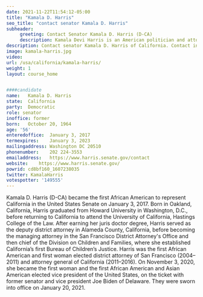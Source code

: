 ```yaml
---
date: 2021-11-22T11:54:12-05:00
title: "Kamala D. Harris"
seo_title: "contact senator Kamala D. Harris"
subheader:
     greeting: Contact Senator Kamala D. Harris (D-CA)
     description: Kamala Devi Harris is an American politician and attorney, the junior United States senator from California, and the vice president-elect of the United States.
description: Contact senator Kamala D. Harris of California. Contact information for Kamala D. Harris includes email address, phone number, and mailing address.
image: kamala-harris.jpg
video: 
url: /usa/california/kamala-harris/
weight: 1
layout: course_home


####candidate
name:	Kamala D. Harris
state:	California
party:	Democratic
role: senator
inoffice: former
born:	October 20, 1964
age: '56'
enteredoffice:	January 3, 2017
termexpires:	January 3, 2023 
mailingaddress: Washington DC 20510
phonenumber:	202 224-3553
emailaddress:	https://www.harris.senate.gov/contact
website:	https://www.harris.senate.gov/
powrid: cd8bf160_1607238035
twitter: KamalaHarris
votespotter: '149555'
---
```

Kamala D. Harris (D-CA) became the first African American to represent California in the United States Senate on January 3, 2017. Born in Oakland, California, Harris graduated from Howard University in Washington, D.C., before returning to California to attend the University of California, Hastings College of the Law. After earning her juris doctor degree, Harris served as the deputy district attorney in Alameda County, California, before becoming the managing attorney in the San Francisco District Attorney's Office and then chief of the Division on Children and Families, where she established California’s first Bureau of Children’s Justice. Harris was the first African American and first woman elected district attorney of San Francisco (2004–2011) and attorney general of California (2011–2016). On November 3, 2020, she became the first woman and the first African American and Asian American elected vice president of the United States, on the ticket with former senator and vice president Joe Biden of Delaware. They were sworn into office on January 20, 2021.